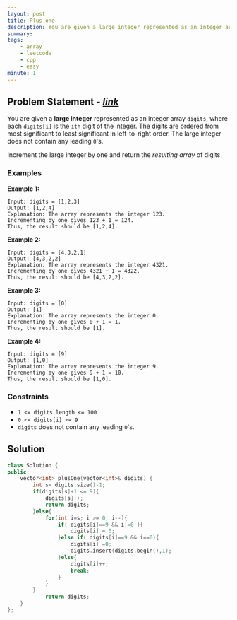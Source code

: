 ```yaml
---
layout: post
title: Plus one
description: You are given a large integer represented as an integer array digits, where each digits[i] is the ith digit of the integer. The digits are ordered from most significant to least significant in left-to-right order. The large integer does not contain any leading 0's. Increment the large integer by one and return the resulting array of digits.
summary: 
tags:
    - array
    - leetcode
    - cpp
    - easy
minute: 1
---
```


## Problem Statement - [*link*](https://leetcode.com/problems/plus-one/)
You are given a **large integer** represented as an integer array `digits`, where each `digits[i]` is the `ith` digit of the integer. The digits are ordered from most significant to least significant in left-to-right order. The large integer does not contain any leading `0`'s.

Increment the large integer by one and return the *resulting array* of digits.

### Examples
**Example 1:**
```
Input: digits = [1,2,3]
Output: [1,2,4]
Explanation: The array represents the integer 123.
Incrementing by one gives 123 + 1 = 124.
Thus, the result should be [1,2,4].
```

**Example 2:**
```
Input: digits = [4,3,2,1]
Output: [4,3,2,2]
Explanation: The array represents the integer 4321.
Incrementing by one gives 4321 + 1 = 4322.
Thus, the result should be [4,3,2,2].
```
**Example 3:**
```
Input: digits = [0]
Output: [1]
Explanation: The array represents the integer 0.
Incrementing by one gives 0 + 1 = 1.
Thus, the result should be [1].
```
**Example 4:**
```
Input: digits = [9]
Output: [1,0]
Explanation: The array represents the integer 9.
Incrementing by one gives 9 + 1 = 10.
Thus, the result should be [1,0].
```


### Constraints
+ `1 <= digits.length <= 100`
+ `0 <= digits[i] <= 9`
+ `digits` does not contain any leading `0`'s.

## Solution
```cpp
class Solution {
public:
    vector<int> plusOne(vector<int>& digits) {
        int s= digits.size()-1;
        if(digits[s]+1 <= 9){
            digits[s]++;
            return digits;
        }else{
            for(int i=s; i >= 0; i--){
                if( digits[i]==9 && i!=0 ){
                    digits[i] = 0;
                }else if( digits[i]==9 && i==0){
                    digits[i] =0;
                    digits.insert(digits.begin(),1);
                }else{
                    digits[i]++;
                    break;
                }
            }
        }
            return digits;
    }
};
```